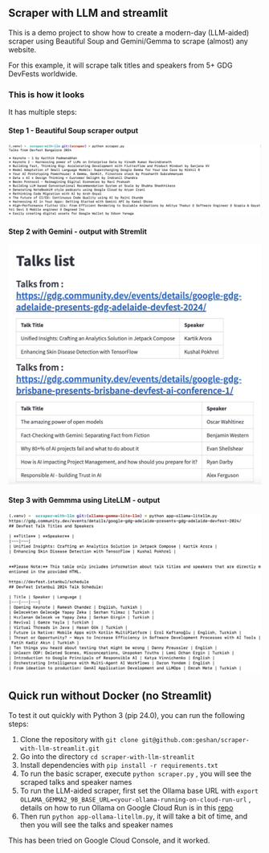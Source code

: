 ## Scraper with LLM and streamlit

This is a demo project to show how to create a modern-day (LLM-aided) scraper using Beautiful Soup
and Gemini/Gemma to scrape (almost) any website.

For this example, it will scrape talk titles and speakers from 5+ GDG DevFests worldwide.

### This is how it looks

It has multiple steps:

#### Step 1 - Beautiful Soup scraper output

![scraper with bs4](./images/scraper-output.jpg)

#### Step 2 with Gemini - output with Stremlit

![Running app](./images/output.jpg)

#### Step 3 with Gemmma using LiteLLM - output

![Scraping output with Gemma 2 2B model](./images/output-gemma.jpg)

## Quick run without Docker (no Streamlit)

To test it out quickly with Python 3 (pip 24.0), you can run the following steps:

1. Clone the repository with `git clone git@github.com:geshan/scraper-with-llm-streamlit.git`
1. Go into the directory `cd scraper-with-llm-streamlit`
1. Install dependencies with `pip install -r requirements.txt`
1. To run the basic scraper, execute `python scraper.py` , you will see the scraped talks and speaker names
1. To run the LLM-aided scraper, first set the Ollama base URL with `export OLLAMA_GEMMA2_9B_BASE_URL=<your-ollama-running-on-cloud-run-url` , details on how to run Ollama on Google Cloud Run is in this [repo](https://github.com/geshan/ollama-cloud-run)
1. Then run `python app-ollama-litellm.py`, it will take a bit of time, and then you will see the talks and speaker names

This has been tried on Google Cloud Console, and it worked.     
